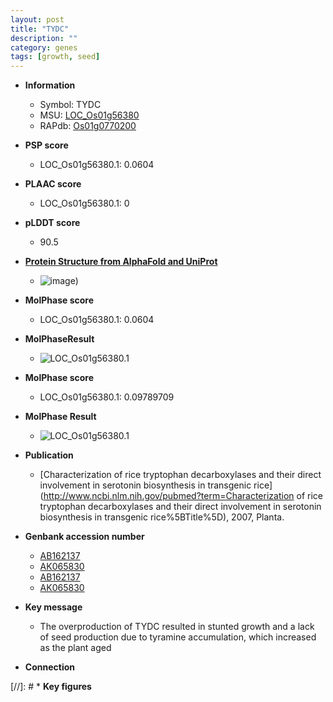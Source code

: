 ```yaml
---
layout: post
title: "TYDC"
description: ""
category: genes
tags: [growth, seed]
---
```


* **Information**  
    + Symbol: TYDC  
    + MSU: [LOC_Os01g56380](http://rice.plantbiology.msu.edu/cgi-bin/ORF_infopage.cgi?orf=LOC_Os01g56380)  
    + RAPdb: [Os01g0770200](http://rapdb.dna.affrc.go.jp/viewer/gbrowse_details/irgsp1?name=Os01g0770200)  

* **PSP score**  
    + LOC_Os01g56380.1: 0.0604 

* **PLAAC score**  
    + LOC_Os01g56380.1: 0 

* **pLDDT score**
    + 90.5

* **[Protein Structure from AlphaFold and UniProt](https://www.uniprot.org/uniprotkb/Q94EE9/entry#structure)**
    + ![image](https://ricepsp.github.io/images/Q9/AF-Q94EE9-F1.png))

* **MolPhase score**
    + LOC_Os01g56380.1: 0.0604

* **MolPhaseResult**
    + ![LOC_Os01g56380.1](https://ricepsp.github.io/pictures/LOC_Os01g/LOC_Os01g56380.1.png)

* **MolPhase score**
    + LOC_Os01g56380.1: 0.09789709

* **MolPhase Result**
    + ![LOC_Os01g56380.1](https://304243504.github.io/Pictures/LOC_Os01g/LOC_Os01g56380.1.png)

* **Publication**  
    + [Characterization of rice tryptophan decarboxylases and their direct involvement in serotonin biosynthesis in transgenic rice](http://www.ncbi.nlm.nih.gov/pubmed?term=Characterization of rice tryptophan decarboxylases and their direct involvement in serotonin biosynthesis in transgenic rice%5BTitle%5D), 2007, Planta.

* **Genbank accession number**  
    + [AB162137](http://www.ncbi.nlm.nih.gov/nuccore/AB162137)
    + [AK065830](http://www.ncbi.nlm.nih.gov/nuccore/AK065830)
    + [AB162137](http://www.ncbi.nlm.nih.gov/nuccore/AB162137)
    + [AK065830](http://www.ncbi.nlm.nih.gov/nuccore/AK065830)

* **Key message**  
    + The overproduction of TYDC resulted in stunted growth and a lack of seed production due to tyramine accumulation, which increased as the plant aged

* **Connection**  

[//]: # * **Key figures**  


